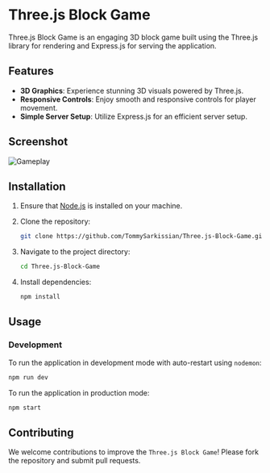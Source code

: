 # Three.js Block Game

Three.js Block Game is an engaging 3D block game built using the Three.js library for rendering and Express.js for serving the application.

## Features

- **3D Graphics**: Experience stunning 3D visuals powered by Three.js.
- **Responsive Controls**: Enjoy smooth and responsive controls for player movement.
- **Simple Server Setup**: Utilize Express.js for an efficient server setup.

## Screenshot

![Gameplay](https://i.imgur.com/HPEzP18.png)

## Installation

1. Ensure that [Node.js](https://nodejs.org/) is installed on your machine.
2. Clone the repository:

    ```bash
    git clone https://github.com/TommySarkissian/Three.js-Block-Game.git
    ```

3. Navigate to the project directory:

    ```bash
    cd Three.js-Block-Game
    ```

4. Install dependencies:

    ```bash
    npm install
    ```

## Usage

### Development

To run the application in development mode with auto-restart using `nodemon`:

```bash
npm run dev
```

To run the application in production mode:

```bash
npm start
```

## Contributing

We welcome contributions to improve the `Three.js Block Game`! Please fork the repository and submit pull requests.
